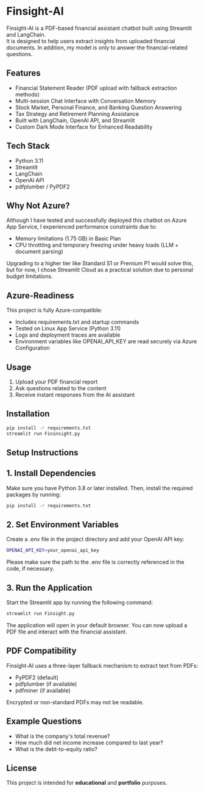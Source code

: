 # Finsight-AI

Finsight-AI is a PDF-based financial assistant chatbot built using Streamlit and LangChain.  
It is designed to help users extract insights from uploaded financial documents. In addition, 
my model is only to answer the financial-related questions. 

## Features

- Financial Statement Reader (PDF upload with fallback extraction methods)
- Multi-session Chat Interface with Conversation Memory
- Stock Market, Personal Finance, and Banking Question Answering
- Tax Strategy and Retirement Planning Assistance
- Built with LangChain, OpenAI API, and Streamlit
- Custom Dark Mode Interface for Enhanced Readability

## Tech Stack

- Python 3.11
- Streamlit
- LangChain
- OpenAI API
- pdfplumber / PyPDF2

## Why Not Azure?
Although I have tested and successfully deployed this chatbot on Azure App Service, I experienced performance constraints due to:

- Memory limitations (1.75 GB) in Basic Plan
- CPU throttling and temporary freezing under heavy loads (LLM + document parsing)

Upgrading to a higher tier like Standard S1 or Premium P1 would solve this, but for now, I chose Streamlit Cloud as a practical solution due to personal budget limitations.

## Azure-Readiness
This project is fully Azure-compatible:

- Includes requirements.txt and startup commands
- Tested on Linux App Service (Python 3.11)
- Logs and deployment traces are available
- Environment variables like OPENAI_API_KEY are read securely via Azure Configuration

## Usage

1. Upload your PDF financial report
2. Ask questions related to the content
3. Receive instant responses from the AI assistant

## Installation

```bash
pip install -r requirements.txt
streamlit run Fininsight.py
```

## Setup Instructions

## 1. Install Dependencies

Make sure you have Python 3.8 or later installed. Then, install the required packages by running:

```bash
pip install -r requirements.txt
```

## 2. Set Environment Variables

Create a .env file in the project directory and add your OpenAI API key:

```bash
OPENAI_API_KEY=your_openai_api_key
```

Please make sure the path to the .env file is correctly referenced in the code, if necessary.

## 3. Run the Application
Start the Streamlit app by running the following command:

```bash
streamlit run Finsight.py
```

The application will open in your default browser. You can now upload a PDF file and interact with the financial assistant.

## PDF Compatibility

Finsight-AI uses a three-layer fallback mechanism to extract text from PDFs:

- PyPDF2 (default)
- pdfplumber (if available)
- pdfminer (if available)

Encrypted or non-standard PDFs may not be readable.

## Example Questions

- What is the company's total revenue?
- How much did net income increase compared to last year?
- What is the debt-to-equity ratio?

## License
This project is intended for **educational** and **portfolio** purposes.
